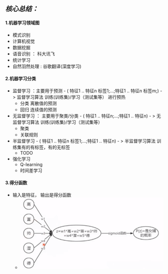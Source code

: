 ## ***核心总结：***  
#### 1.机器学习领域图  
   - 模式识别
   - 计算机视觉
   - 数据挖掘
   - 语音识别 ： 科大讯飞
   - 统计学习
   - 自然羽然处理 : 谷歌翻译(深度学习)
   
#### 2.机器学习分类
   - 监督学习 ：主要用于预测 - ( 特征1 .. 特征n 标签1;...;特征1 .. 特征n 标签m;) - > 监督学习算法  训练(训练集)/学习（测试集等） 进行预热 
	 - 分类  离散值的预测
	 - 回归  连续值的预测
   - 无监督学习 ： 主要用于聚类/分类  - ( 特征1 .. 特征n;...;特征1 .. 特征n) - > 无监督学习算法  训练(训练集)/学习（测试集等） 
     - 聚类
	 - 关联规则
   - 半监督学习  - ( 特征1 .. 特征n 标签1;...;特征1 .. 特征n) - > 半监督学习算法  训练集有的有标签，有的无标签 
     - TODO
   - 强化学习
     - Q-learning
	 - 时间差学习

#### 3.得分函数
   -  输入是特征， 输出是得分函数
      - ![得分函数](https://github.com/harveyhwliu/Machine_Learning_Repository/blob/master/1_score_function.png?raw=true)